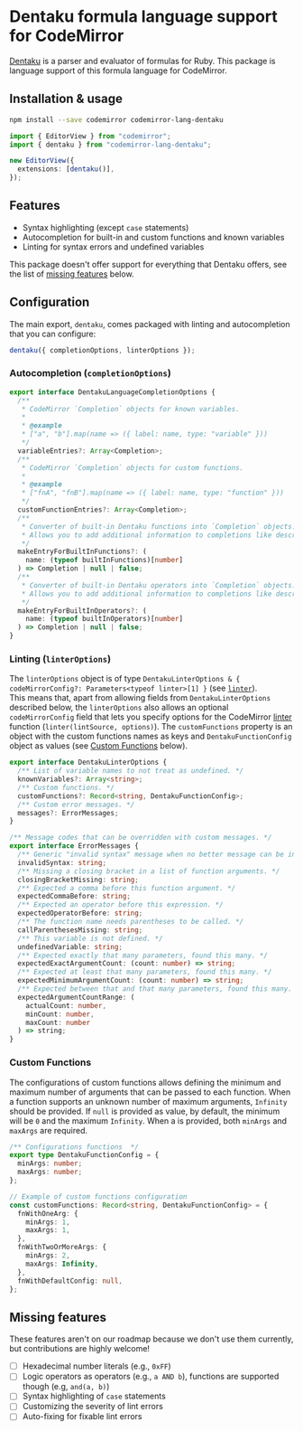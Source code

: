 # Dentaku formula language support for CodeMirror

[Dentaku](https://github.com/rubysolo/dentaku) is a parser and evaluator of formulas for Ruby. This package is language support of this formula language for CodeMirror.

## Installation & usage

```bash
npm install --save codemirror codemirror-lang-dentaku
```

```ts
import { EditorView } from "codemirror";
import { dentaku } from "codemirror-lang-dentaku";

new EditorView({
  extensions: [dentaku()],
});
```

## Features

- Syntax highlighting (except `case` statements)
- Autocompletion for built-in and custom functions and known variables
- Linting for syntax errors and undefined variables

This package doesn't offer support for everything that Dentaku offers, see the list of [missing features](#missing-features) below.

## Configuration

The main export, `dentaku`, comes packaged with linting and autocompletion that you can configure:

```ts
dentaku({ completionOptions, linterOptions });
```

### Autocompletion (`completionOptions`)

```ts
export interface DentakuLanguageCompletionOptions {
  /**
   * CodeMirror `Completion` objects for known variables.
   *
   * @example
   * ["a", "b"].map(name => ({ label: name, type: "variable" }))
   */
  variableEntries?: Array<Completion>;
  /**
   * CodeMirror `Completion` objects for custom functions.
   *
   * @example
   * ["fnA", "fnB"].map(name => ({ label: name, type: "function" }))
   */
  customFunctionEntries?: Array<Completion>;
  /**
   * Converter of built-in Dentaku functions into `Completion` objects.
   * Allows you to add additional information to completions like descriptions.
   */
  makeEntryForBuiltInFunctions?: (
    name: (typeof builtInFunctions)[number]
  ) => Completion | null | false;
  /**
   * Converter of built-in Dentaku operators into `Completion` objects.
   * Allows you to add additional information to completions like descriptions.
   */
  makeEntryForBuiltInOperators?: (
    name: (typeof builtInOperators)[number]
  ) => Completion | null | false;
}
```

### Linting (`linterOptions`)

The `linterOptions` object is of type `DentakuLinterOptions & { codeMirrorConfig?: Parameters<typeof linter>[1] }` (see [`linter`](https://codemirror.net/docs/ref/#lint.linter)).  
This means that, apart from allowing fields from `DentakuLinterOptions` described below, the `linterOptions` also allows an optional `codeMirrorConfig` field that lets you specify options for the CodeMirror [linter](https://codemirror.net/docs/ref/#lint.linter) function (`linter(lintSource, options)`).
The `customFunctions` property is an object with the custom functions names as keys and `DentakuFunctionConfig` object as values (see [Custom Functions](#custom-functions") below).

```ts
export interface DentakuLinterOptions {
  /** List of variable names to not treat as undefined. */
  knownVariables?: Array<string>;
  /** Custom functions. */
  customFunctions?: Record<string, DentakuFunctionConfig>;
  /** Custom error messages. */
  messages?: ErrorMessages;
}

/** Message codes that can be overridden with custom messages. */
export interface ErrorMessages {
  /** Generic "invalid syntax" message when no better message can be inferred. */
  invalidSyntax: string;
  /** Missing a closing bracket in a list of function arguments. */
  closingBracketMissing: string;
  /** Expected a comma before this function argument. */
  expectedCommaBefore: string;
  /** Expected an operator before this expression. */
  expectedOperatorBefore: string;
  /** The function name needs parentheses to be called. */
  callParenthesesMissing: string;
  /** This variable is not defined. */
  undefinedVariable: string;
  /** Expected exactly that many parameters, found this many. */
  expectedExactArgumentCount: (count: number) => string;
  /** Expected at least that many parameters, found this many. */
  expectedMinimumArgumentCount: (count: number) => string;
  /** Expected between that and that many parameters, found this many. */
  expectedArgumentCountRange: (
    actualCount: number,
    minCount: number,
    maxCount: number
  ) => string;
}
```

### Custom Functions

The configurations of custom functions allows defining the minimum and maximum number of arguments that can be passed to each function. When a function supports an unknown number of maximum arguments, `Infinity` should be provided. If `null` is provided as value, by default, the minimum will be `0` and the maximum `Infinity`. When a is provided, both `minArgs` and `maxArgs` are required.

```ts
/** Configurations functions  */
export type DentakuFunctionConfig = {
  minArgs: number;
  maxArgs: number;
};

// Example of custom functions configuration
const customFunctions: Record<string, DentakuFunctionConfig> = {
  fnWithOneArg: {
    minArgs: 1,
    maxArgs: 1,
  },
  fnWithTwoOrMoreArgs: {
    minArgs: 2,
    maxArgs: Infinity,
  },
  fnWithDefaultConfig: null,
};
```

## Missing features

These features aren't on our roadmap because we don't use them currently, but contributions are highly welcome!

- [ ] Hexadecimal number literals (e.g., `0xFF`)
- [ ] Logic operators as operators (e.g., `a AND b`), functions are supported though (e.g, `and(a, b)`)
- [ ] Syntax highlighting of `case` statements
- [ ] Customizing the severity of lint errors
- [ ] Auto-fixing for fixable lint errors
